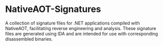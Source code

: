 # NativeAOT-Signatures
A collection of signature files for .NET applications compiled with NativeAOT, facilitating reverse engineering and analysis. These signature files are generated using IDA and are intended for use with corresponding disassembled binaries.
